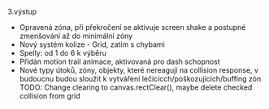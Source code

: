 3.výstup 
-  Opravená zóna, při překročení se aktivuje screen shake a postupné zmenšování  až do minimální zóny
-  Nový systém kolize - Grid, zatím s chybami
-  Spelly: od 1 do 6 k výběru
-  Přidán motion trail animace, aktivovaná pro dash schopnost 
-  Nové typy útoků, zóny, objekty, které nereagují na collision response, 
   v budoucnu budou sloužit k vytváření lečícícch/poškozujících/buffing zón
TODO: Change clearing to canvas.rectClear(), maybe delete checked collision from grid